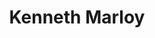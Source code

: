 ---
pid: PT63
title: Kenneth Marloy
location_transcription: Penn Treaty Park
zipcode: '19125'
outside_phl: 
neighborhood: Fishtown,Kensington
age: '46'
age_range: 40-49
instagram: 
image_file_name: PT_63.jpg
proposal_transcription: In remembrance of the old pier that was destroyed when a barge
  ran into it.
topic: Architecture,Philadelphia
topic_summary: 0, 0
type: Other No Form
keywords_other: 
credit: Kenneth Marloy
image_labels: 
twitter: 
facebook: 
permalink: "/monuments/pt63/"
layout: item-page
---